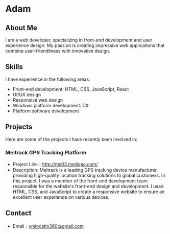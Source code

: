 # Adam




## About Me
I am a web developer, specializing in front-end development and user experience design. My passion is creating impressive web applications that combine user-friendliness with innovative design.

## Skills
I have experience in the following areas:

- Front-end development: HTML, CSS, JavaScript, React
- UI/UX design
- Responsive web design
- Windows platform development: C#
- Platform software development

## Projects
Here are some of the projects I have recently been involved in:

### Meitrack GPS Tracking Platform
- Project Link：http://ms03.meiligao.com/
- Description: Meitrack is a leading GPS tracking device manufacturer, providing high-quality location tracking solutions to global customers. In this project, I was a member of the front-end development team responsible for the website's front-end design and development. I used HTML, CSS, and JavaScript to create a responsive website to ensure an excellent user experience on various devices.

## Contact
- Email：vmlocatin360@gmail.com

